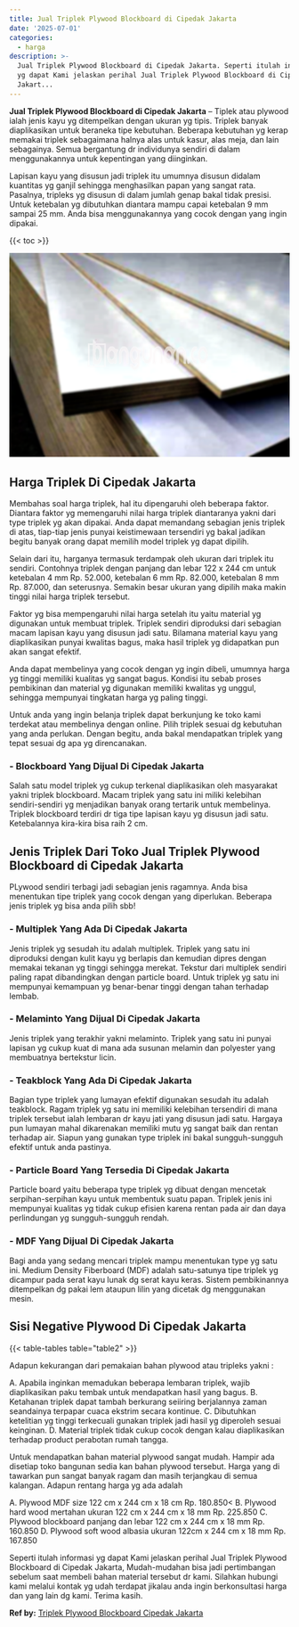 ```yaml
---
title: Jual Triplek Plywood Blockboard di Cipedak Jakarta
date: '2025-07-01'
categories:
  - harga
description: >-
  Jual Triplek Plywood Blockboard di Cipedak Jakarta. Seperti itulah informasi
  yg dapat Kami jelaskan perihal Jual Triplek Plywood Blockboard di Cipedak
  Jakart...
---
```


**Jual Triplek Plywood Blockboard di Cipedak Jakarta** – Tiplek atau plywood ialah jenis kayu yg ditempelkan dengan ukuran yg tipis. Triplek banyak diaplikasikan untuk beraneka tipe kebutuhan. Beberapa kebutuhan yg kerap memakai triplek sebagaimana halnya alas untuk kasur, alas meja, dan lain sebagainya. Semua bergantung dr individunya sendiri di dalam menggunakannya untuk kepentingan yang diinginkan.

Lapisan kayu yang disusun jadi triplek itu umumnya disusun didalam kuantitas yg ganjil sehingga menghasilkan papan yang sangat rata. Pasalnya, tripleks yg disusun di dalam jumlah genap bakal tidak presisi. Untuk ketebalan yg dibutuhkan diantara mampu capai ketebalan 9 mm sampai 25 mm. Anda bisa menggunakannya yang cocok dengan yang ingin dipakai.

{{< toc >}}

![Jual Triplek Plywood Blockboard di Cipedak Jakarta](/images/jual-triplek-murah-26.png)

## Harga Triplek Di Cipedak Jakarta

Membahas soal harga triplek, hal itu dipengaruhi oleh beberapa faktor. Diantara faktor yg memengaruhi nilai harga triplek diantaranya yakni dari type triplek yg akan dipakai. Anda dapat memandang sebagian jenis triplek di atas, tiap-tiap jenis punyai keistimewaan tersendiri yg bakal jadikan begitu banyak orang dapat memilih model triplek yg dapat dipilih.

Selain dari itu, harganya termasuk terdampak oleh ukuran dari triplek itu sendiri. Contohnya triplek dengan panjang dan lebar 122 x 244 cm untuk ketebalan 4 mm Rp. 52.000, ketebalan 6 mm Rp. 82.000, ketebalan 8 mm Rp. 87.000, dan seterusnya. Semakin besar ukuran yang dipilih maka makin tinggi nilai harga triplek tersebut.

Faktor yg bisa mempengaruhi nilai harga setelah itu yaitu material yg digunakan untuk membuat triplek. Triplek sendiri diproduksi dari sebagian macam lapisan kayu yang disusun jadi satu. Bilamana material kayu yang diaplikasikan punyai kwalitas bagus, maka hasil triplek yg didapatkan pun akan sangat efektif.

Anda dapat membelinya yang cocok dengan yg ingin dibeli, umumnya harga yg tinggi memiliki kualitas yg sangat bagus. Kondisi itu sebab proses pembikinan dan material yg digunakan memiliki kwalitas yg unggul, sehingga mempunyai tingkatan harga yg paling tinggi.

Untuk anda yang ingin belanja triplek dapat berkunjung ke toko kami terdekat atau membelinya dengan online. Pilih triplek sesuai dg kebutuhan yang anda perlukan. Dengan begitu, anda bakal mendapatkan triplek yang tepat sesuai dg apa yg direncanakan.

### \- Blockboard Yang Dijual Di Cipedak Jakarta

Salah satu model triplek yg cukup terkenal diaplikasikan oleh masyarakat yakni triplek blockboard. Macam triplek yang satu ini miliki kelebihan sendiri-sendiri yg menjadikan banyak orang tertarik untuk membelinya. Triplek blockboard terdiri dr tiga tipe lapisan kayu yg disusun jadi satu. Ketebalannya kira-kira bisa raih 2 cm.

## Jenis Triplek Dari Toko Jual Triplek Plywood Blockboard di Cipedak Jakarta

PLywood sendiri terbagi jadi sebagian jenis ragamnya. Anda bisa menentukan tipe triplek yang cocok dengan yang diperlukan. Beberapa jenis triplek yg bisa anda pilih sbb!

### \- Multiplek Yang Ada Di Cipedak Jakarta

Jenis triplek yg sesudah itu adalah multiplek. Triplek yang satu ini diproduksi dengan kulit kayu yg berlapis dan kemudian dipres dengan memakai tekanan yg tinggi sehingga merekat. Tekstur dari multiplek sendiri paling rapat dibandingkan dengan particle board. Untuk triplek yg satu ini mempunyai kemampuan yg benar-benar tinggi dengan tahan terhadap lembab.

### \- Melaminto Yang Dijual Di Cipedak Jakarta

Jenis triplek yang terakhir yakni melaminto. Triplek yang satu ini punyai lapisan yg cukup kuat di mana ada susunan melamin dan polyester yang membuatnya bertekstur licin.

### \- Teakblock Yang Ada Di Cipedak Jakarta

Bagian type triplek yang lumayan efektif digunakan sesudah itu adalah teakblock. Ragam triplek yg satu ini memiliki kelebihan tersendiri di mana triplek tersebut ialah lembaran dr kayu jati yang disusun jadi satu. Hargaya pun lumayan mahal dikarenakan memiliki mutu yg sangat baik dan rentan terhadap air. Siapun yang gunakan type triplek ini bakal sungguh-sungguh efektif untuk anda pastinya.

### \- Particle Board Yang Tersedia Di Cipedak Jakarta

Particle board yaitu beberapa type triplek yg dibuat dengan mencetak serpihan-serpihan kayu untuk membentuk suatu papan. Triplek jenis ini mempunyai kualitas yg tidak cukup efisien karena rentan pada air dan daya perlindungan yg sungguh-sungguh rendah.

### \- MDF Yang Dijual Di Cipedak Jakarta

Bagi anda yang sedang mencari triplek mampu menentukan type yg satu ini. Medium Density Fiberboard (MDF) adalah satu-satunya tipe triplek yg dicampur pada serat kayu lunak dg serat kayu keras. Sistem pembikinannya ditempelkan dg pakai lem ataupun lilin yang dicetak dg menggunakan mesin.

## Sisi Negative Plywood Di Cipedak Jakarta

{{< table-tables table="table2" >}}

Adapun kekurangan dari pemakaian bahan plywood atau tripleks yakni :

A. Apabila inginkan memadukan beberapa lembaran triplek, wajib diaplikasikan paku tembak untuk mendapatkan hasil yang bagus. B. Ketahanan triplek dapat tambah berkurang seiiring berjalannya zaman seandainya terpapar cuaca ekstrim secara kontinue. C. Dibutuhkan ketelitian yg tinggi terkecuali gunakan triplek jadi hasil yg diperoleh sesuai keinginan. D. Material triplek tidak cukup cocok dengan kalau diaplikasikan terhadap product perabotan rumah tangga.

Untuk mendapatkan bahan material plywood sangat mudah. Hampir ada disetiap toko bangunan sedia kan bahan plywood tersebut. Harga yang di tawarkan pun sangat banyak ragam dan masih terjangkau di semua kalangan. Adapun rentang harga yg ada adalah

A. Plywood MDF size 122 cm x 244 cm x 18 cm Rp. 180.850< B. Plywood hard wood mertahan ukuran 122 cm x 244 cm x 18 mm Rp. 225.850 C. Plywood blockboard panjang dan lebar 122 cm x 244 cm x 18 mm Rp. 160.850 D. Plywood soft wood albasia ukuran 122cm x 244 cm x 18 mm Rp. 167.850

Seperti itulah informasi yg dapat Kami jelaskan perihal Jual Triplek Plywood Blockboard di Cipedak Jakarta, Mudah-mudahan bisa jadi pertimbangan sebelum saat membeli bahan material tersebut dr kami. Silahkan hubungi kami melalui kontak yg udah terdapat jikalau anda ingin berkonsultasi harga dan yang lain dg kami. Terima kasih.

**Ref by:** [Triplek Plywood Blockboard Cipedak Jakarta](https://id.wikipedia.org/wiki/Triplek)
